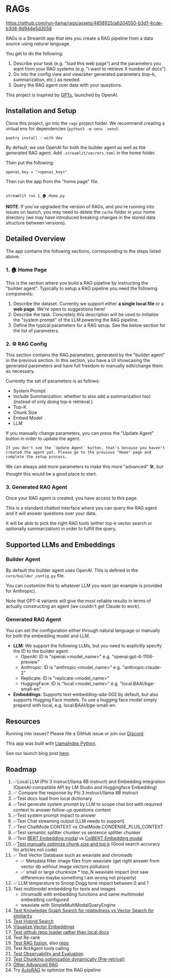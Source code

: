 # RAGs



https://github.com/run-llama/rags/assets/4858925/a6204550-b3d1-4cde-b308-8d944e5d3058



RAGs is a Streamlit app that lets you create a RAG pipeline from a data source using natural language.

You get to do the following:
1. Describe your task (e.g. "load this web page") and the parameters you want from your RAG systems (e.g. "i want to retrieve X number of docs")
2. Go into the config view and view/alter generated parameters (top-k, summarization, etc.) as needed.
3. Query the RAG agent over data with your questions.

This project is inspired by [GPTs](https://openai.com/blog/introducing-gpts), launched by OpenAI.

## Installation and Setup 

Clone this project, go into the `rags` project folder. We recommend creating a virtual env for dependencies (`python3 -m venv .venv`).

```
poetry install --with dev
```

By default, we use OpenAI for both the builder agent as well as the generated RAG agent.
Add `.streamlit/secrets.toml` in the home folder.

Then put the following:
```
openai_key = "<openai_key>"
```


Then run the app from the "home page" file.

```

streamlit run 1_🏠_Home.py

```

**NOTE**: If you've upgraded the version of RAGs, and you're running into issues on launch, you may need to delete the `cache` folder in your home directory (we may have introduced breaking changes in the stored data structure between versions).

## Detailed Overview

The app contains the following sections, corresponding to the steps listed above.

### 1. 🏠 Home Page
This is the section where you build a RAG pipeline by instructing the "builder agent". Typically to setup a RAG pipeline you need the following components:
1. Describe the dataset. Currently we support either **a single local file** or a **web page**. We're open to suggestions here! 
2. Describe the task. Concretely this description will be used to initialize the "system prompt" of the LLM powering the RAG pipeline.
3. Define the typical parameters for a RAG setup. See the below section for the list of parameters.

### 2. ⚙️ RAG Config

This section contains the RAG parameters, generated by the "builder agent" in the previous section. In this section, you have a UI showcasing the generated parameters and have full freedom to manually edit/change them as necessary.

Currently the set of parameters is as follows:
- System Prompt
- Include Summarization: whether to also add a summarization tool (instead of only doing top-k retrieval.)
- Top-K
- Chunk Size
- Embed Model
- LLM 

If you manually change parameters, you can press the "Update Agent" button in order to update the agent.

```{tip}
If you don't see the `Update Agent` button, that's because you haven't created the agent yet. Please go to the previous "Home" page and complete the setup process.
```

We can always add more parameters to make this more "advanced" 🛠️, but thought this would be a good place to start.

### 3. Generated RAG Agent

Once your RAG agent is created, you have access to this page.

This is a standard chatbot interface where you can query the RAG agent and it will answer questions over your data.

It will be able to pick the right RAG tools (either top-k vector search or optionally summarization) in order to fulfill the query.


## Supported LLMs and Embeddings

### Builder Agent

By default the builder agent uses OpenAI. This is defined in the `core/builder_config.py` file.

You can customize this to whatever LLM you want (an example is provided for Anthropic).

Note that GPT-4 variants will give the most reliable results in terms of actually constructing an agent (we couldn't get Claude to work).

### Generated RAG Agent

You can set the configuration either through natural language or manually for both the embedding model and LLM.

- **LLM**: We support the following LLMs, but you need to explicitly specify the ID to the builder agent.
    - OpenAI: ID is "openai:<model_name>" e.g. "openai:gpt-4-1106-preview"
    - Anthropic: ID is "anthropic:<model_name>" e.g. "anthropic:claude-2"
    - Replicate: ID is "replicate:<model_name>"
    - HuggingFace: ID is "local:<model_name>" e.g. "local:BAAI/bge-small-en"
- **Embeddings**: Supports text-embedding-ada-002 by default, but also supports Hugging Face models. To use a hugging face model simply prepend with local, e.g. local:BAAI/bge-small-en.


## Resources

Running into issues? Please file a GitHub issue or join our [Discord](https://discord.gg/dGcwcsnxhU).

This app was built with [LlamaIndex Python](https://github.com/run-llama/llama_index).

See our launch blog post [here](https://blog.llamaindex.ai/introducing-rags-your-personalized-chatgpt-experience-over-your-data-2b9d140769b1).


## Roadmap

1. ✅Local LLM (Phi 3 instruct/llama 8B instruct) and Embedding integration (OpenAI-compatible API by LM Studio and Huggingface Embedding) 
2. ✅ Compare the response by Phi 3 instruct/llama 8B instruct
3. ✅Test docs load from local dictionary 
4. ✅Test generate system prompt by LLM to scope chat bot with required context to answer follow-up questions context 
5. ✅Test system prompt impact to answer 
6. ✅Test Chat streaming output (LLM needs to support)
7. ✅Test ChatMode.CONTEXT vs ChatMode.CONDENSE_PLUS_CONTEXT
8. ✅Test semantic splitter chunker vs sentence splitter chunker
9. ✅Test [BERT Embedding modal](https://huggingface.co/BAAI/bge-small-en-v1.5) vs [ColBERT Embedding modal](https://huggingface.co/colbert-ir/colbertv2.0) 
10. ✅[Test manually optimize chunk size and top k](https://ai.plainenglish.io/investigating-chunk-size-on-semantic-results-b465867d8ca1) (Good search accuracy for articles not code)
11. ✅ Test Vector Database such as weaviate and chromadb
     - ✅ Metadata filter image files from weaviate (get right answer from vector db without image vectors pollution)
     - ✅ small or large chunksize * top_N weaviate impact (not saw differences maybe something I am wrong not properly)
12. ✅ LLM temperature to Snoop Dogg tone impact between 0 and 1
13. Text multimodel embedding for texts and images 
    - chromadb with embedding functions and same multimodel embedding configured 
    - weaviate with SimpleMultiModalQueryEngine
14. [Test Knowledge Graph Search for relatedness vs Vector Search for similarity](https://medium.aiplanet.com/implement-rag-with-knowledge-graph-and-llama-index-6a3370e93cdd)
15. [Test Hybrid Search](https://medium.com/llamaindex-blog/llamaindex-enhancing-retrieval-performance-with-alpha-tuning-in-hybrid-search-in-rag-135d0c9b8a00)
16. [Visualize Vector Embeddings](https://medium.com/@sarmadafzalj/visualize-vector-embeddings-in-a-rag-system-89d0c44a3be4)
17. [Test github repo loader rather than local docs ](https://docs.llamaindex.ai/en/stable/examples/data_connectors/GithubRepositoryReaderDemo/)
18. Test Re-rank
19. [Test RAG fusion](https://docs.llamaindex.ai/en/stable/examples/low_level/fusion_retriever/), also [repo](https://github.com/Raudaschl/rag-fusion)
20. Test RctAgent tools calling
21. [Test Observability and Evaluation](https://docs.llamaindex.ai/en/stable/module_guides/observability/)
22. [Test Chunking optimization dynamically (Pre-retrival)](https://medium.com/llamaindex-blog/a-cheat-sheet-and-some-recipes-for-building-advanced-rag-803a9d94c41b) 
23. [Other Advanced RAG](https://medium.com/llamaindex-blog/a-cheat-sheet-and-some-recipes-for-building-advanced-rag-803a9d94c41b)
24. Try [AutoRAG](https://marker-inc-korea.github.io/AutoRAG/) to optimize the RAG pipeline